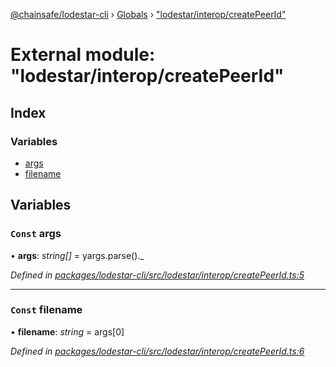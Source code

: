 [@chainsafe/lodestar-cli](../README.md) › [Globals](../globals.md) › ["lodestar/interop/createPeerId"](_lodestar_interop_createpeerid_.md)

# External module: "lodestar/interop/createPeerId"

## Index

### Variables

* [args](_lodestar_interop_createpeerid_.md#const-args)
* [filename](_lodestar_interop_createpeerid_.md#const-filename)

## Variables

### `Const` args

• **args**: *string[]* = yargs.parse()._

*Defined in [packages/lodestar-cli/src/lodestar/interop/createPeerId.ts:5](https://github.com/ChainSafe/lodestar/blob/4796680/packages/lodestar-cli/src/lodestar/interop/createPeerId.ts#L5)*

___

### `Const` filename

• **filename**: *string* = args[0]

*Defined in [packages/lodestar-cli/src/lodestar/interop/createPeerId.ts:6](https://github.com/ChainSafe/lodestar/blob/4796680/packages/lodestar-cli/src/lodestar/interop/createPeerId.ts#L6)*

